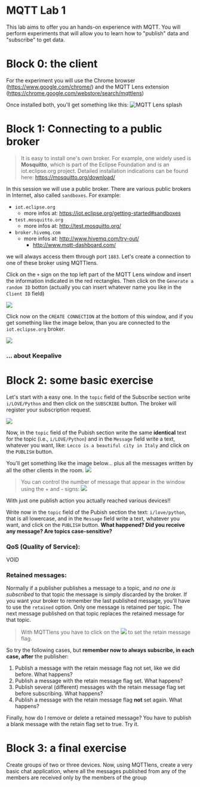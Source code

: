 # MQTT Lab 1

This lab aims to offer you an hands-on experience with MQTT. You will perform experiments that will allow you to learn how to "publish" data and "subscribe" to get data. 


# Block 0: the client

For the experiment you will use the Chrome browser (https://www.google.com/chrome/) and the MQTT Lens extension (https://chrome.google.com/webstore/search/mqttlens)

Once installed both, you'll get something like this:
![MQTT Lens splash](https://i.imgur.com/bgKxDlb.png)

# Block 1: Connecting to a public broker
> It is easy to install one's own broker. For example, one widely used is **Mosquitto**, which is part of the Eclipse Foundation and is an iot.eclipse.org project. Detailed installation indications can be found here: https://mosquitto.org/download/

In this session we will use a public broker. There are various public brokers in Internet, also called `sandboxes`. For example:
* `iot.eclipse.org`
    * more infos at: https://iot.eclipse.org/getting-started#sandboxes
* `test.mosquitto.org`
    * more infos at: http://test.mosquitto.org/
* `broker.hivemq.com`
    * more infos at: http://www.hivemq.com/try-out/
        * http://www.mqtt-dashboard.com/
        
we will always access them through port `1883`. 
Let's create a connection to one of these broker using MQTTlens. 

Click on the `+` sign on the top left part of the MQTT Lens window and insert the information indicated in the red rectangles. Then click on the ``Generate a random ID`` botton (actually you can insert whatever name you like in the ``Client ID`` field)

![](https://i.imgur.com/nTUf8gD.png)

Click now on the ``CREATE CONNECTION`` at the bottom of this window,  and if you get something like the image below, than you are connected to the ``iot.eclipse.org`` broker.

![](https://i.imgur.com/fQwCVmk.png)

### ... about Keepalive


# Block 2: some basic exercise

Let's start with a easy one. In the ``topic`` field of the Subscribe section write ``i/LOVE/Python`` and then click on the ``SUBSCRIBE`` button. The broker will register your subscription request.

![](https://i.imgur.com/xL8YB8e.png)

Now, in the ``topic`` field of the Pubish section write the same **identical** text for the topic (i.e., ``i/LOVE/Python``) and in the ``Message`` field write a text, whatever you want, like: ``Lecco is a beautiful city in Italy`` and click on the ``PUBLISH`` button.

You'll get something like the image below... plus all the messages written by all the other clients in the room.
![](https://i.imgur.com/MqORa3r.png)

> You can control the number of message that appear in the window using the + and - signs: ![](https://i.imgur.com/eaLtRBO.png)

With just one publish action you actually reached various devices!!

Write now in the ``topic`` field of the Pubish section the text: ``i/love/python``, that is all lowercase,  and in the ``Message`` field write a text, whatever you want, and click on the ``PUBLISH`` button.
**What happened? Did you receive any message? Are topics case-sensitive?**


### QoS (Quality of Service):

VOID

### Retained messages:
Normally if a publisher publishes a message to a topic, and *no one is subscribed* to that topic the message is simply discarded by the broker. If you want your broker to remember the last published message, you'll have to use the ``retained`` option.
Only one message is retained per topic. The next message published on that topic replaces the retained message for that topic. 
> With MQTTlens you have to click on the  ![](https://i.imgur.com/lJzRo1L.png) to set the retain message flag.

So try the following cases, but  **remember now to always subscribe,  in each case, after** the publisher:
1. Publish a message with the retain message flag not set, like we did before. What happens?
1. Publish a message with the retain message flag set. What happens?
1. Publish several (different) messages with the retain message flag set before subscribing. What happens?
2. Publish a message with the retain message flag **not** set again. What happens?

Finally, how do I remove or delete a retained message? You have to publish a blank message with the retain flag set to true. Try it.

# Block 3: a final exercise

Create groups of two or three devices. Now, using MQTTlens, create a very basic chat application, where all the messages published from any of the members  are received only by the members of the group